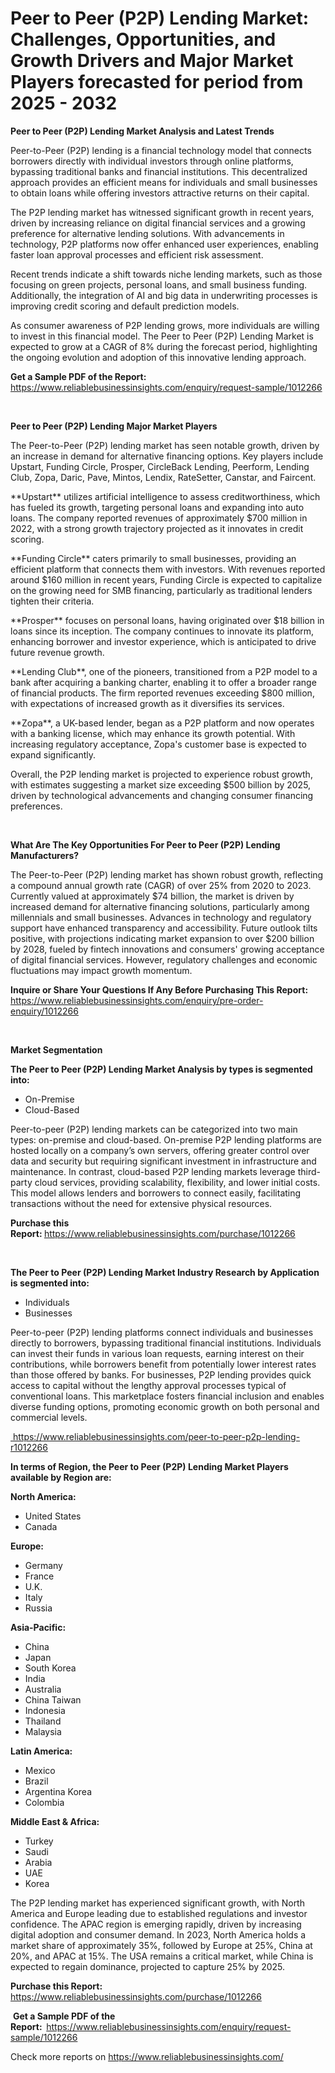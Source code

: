 <p><h1>Peer to Peer (P2P) Lending Market: Challenges, Opportunities, and Growth Drivers and Major Market Players forecasted for period from 2025 - 2032</h1></p><p><strong>Peer to Peer (P2P) Lending Market Analysis and Latest Trends</strong></p>
<p><p>Peer-to-Peer (P2P) lending is a financial technology model that connects borrowers directly with individual investors through online platforms, bypassing traditional banks and financial institutions. This decentralized approach provides an efficient means for individuals and small businesses to obtain loans while offering investors attractive returns on their capital. </p><p>The P2P lending market has witnessed significant growth in recent years, driven by increasing reliance on digital financial services and a growing preference for alternative lending solutions. With advancements in technology, P2P platforms now offer enhanced user experiences, enabling faster loan approval processes and efficient risk assessment. </p><p>Recent trends indicate a shift towards niche lending markets, such as those focusing on green projects, personal loans, and small business funding. Additionally, the integration of AI and big data in underwriting processes is improving credit scoring and default prediction models. </p><p>As consumer awareness of P2P lending grows, more individuals are willing to invest in this financial model. The Peer to Peer (P2P) Lending Market is expected to grow at a CAGR of 8% during the forecast period, highlighting the ongoing evolution and adoption of this innovative lending approach.</p></p>
<p><strong>Get a Sample PDF of the Report:&nbsp;</strong> <a href="https://www.reliablebusinessinsights.com/enquiry/request-sample/1012266?utm_campaign=2313&utm_medium=2&utm_source=Github&utm_content=ia&utm_term=11032025&utm_id=peer-to-peer-p2p-lending">https://www.reliablebusinessinsights.com/enquiry/request-sample/1012266</a></p>
<p>&nbsp;</p>
<p><strong>Peer to Peer (P2P) Lending Major Market Players</strong></p>
<p><p>The Peer-to-Peer (P2P) lending market has seen notable growth, driven by an increase in demand for alternative financing options. Key players include Upstart, Funding Circle, Prosper, CircleBack Lending, Peerform, Lending Club, Zopa, Daric, Pave, Mintos, Lendix, RateSetter, Canstar, and Faircent.</p><p>**Upstart** utilizes artificial intelligence to assess creditworthiness, which has fueled its growth, targeting personal loans and expanding into auto loans. The company reported revenues of approximately $700 million in 2022, with a strong growth trajectory projected as it innovates in credit scoring.</p><p>**Funding Circle** caters primarily to small businesses, providing an efficient platform that connects them with investors. With revenues reported around $160 million in recent years, Funding Circle is expected to capitalize on the growing need for SMB financing, particularly as traditional lenders tighten their criteria.</p><p>**Prosper** focuses on personal loans, having originated over $18 billion in loans since its inception. The company continues to innovate its platform, enhancing borrower and investor experience, which is anticipated to drive future revenue growth.</p><p>**Lending Club**, one of the pioneers, transitioned from a P2P model to a bank after acquiring a banking charter, enabling it to offer a broader range of financial products. The firm reported revenues exceeding $800 million, with expectations of increased growth as it diversifies its services.</p><p>**Zopa**, a UK-based lender, began as a P2P platform and now operates with a banking license, which may enhance its growth potential. With increasing regulatory acceptance, Zopa's customer base is expected to expand significantly.</p><p>Overall, the P2P lending market is projected to experience robust growth, with estimates suggesting a market size exceeding $500 billion by 2025, driven by technological advancements and changing consumer financing preferences.</p></p>
<p>&nbsp;</p>
<p><strong>What Are The Key Opportunities For Peer to Peer (P2P) Lending Manufacturers?</strong></p>
<p><p>The Peer-to-Peer (P2P) lending market has shown robust growth, reflecting a compound annual growth rate (CAGR) of over 25% from 2020 to 2023. Currently valued at approximately $74 billion, the market is driven by increased demand for alternative financing solutions, particularly among millennials and small businesses. Advances in technology and regulatory support have enhanced transparency and accessibility. Future outlook tilts positive, with projections indicating market expansion to over $200 billion by 2028, fueled by fintech innovations and consumers' growing acceptance of digital financial services. However, regulatory challenges and economic fluctuations may impact growth momentum.</p></p>
<p><strong>Inquire or Share Your Questions If Any Before Purchasing This Report:</strong> <a href="https://www.reliablebusinessinsights.com/enquiry/pre-order-enquiry/1012266?utm_campaign=2313&utm_medium=2&utm_source=Github&utm_content=ia&utm_term=11032025&utm_id=peer-to-peer-p2p-lending">https://www.reliablebusinessinsights.com/enquiry/pre-order-enquiry/1012266</a></p>
<p>&nbsp;</p>
<p><strong>Market Segmentation</strong></p>
<p><strong>The Peer to Peer (P2P) Lending Market Analysis by types is segmented into:</strong></p>
<p><ul><li>On-Premise</li><li>Cloud-Based</li></ul></p>
<p><p>Peer-to-peer (P2P) lending markets can be categorized into two main types: on-premise and cloud-based. On-premise P2P lending platforms are hosted locally on a company’s own servers, offering greater control over data and security but requiring significant investment in infrastructure and maintenance. In contrast, cloud-based P2P lending markets leverage third-party cloud services, providing scalability, flexibility, and lower initial costs. This model allows lenders and borrowers to connect easily, facilitating transactions without the need for extensive physical resources.</p></p>
<p><strong>Purchase this Report:&nbsp;</strong><a href="https://www.reliablebusinessinsights.com/purchase/1012266?utm_campaign=2313&utm_medium=2&utm_source=Github&utm_content=ia&utm_term=11032025&utm_id=peer-to-peer-p2p-lending">https://www.reliablebusinessinsights.com/purchase/1012266</a></p>
<p>&nbsp;</p>
<p><strong>The Peer to Peer (P2P) Lending Market Industry Research by Application is segmented into:</strong></p>
<p><ul><li>Individuals</li><li>Businesses</li></ul></p>
<p><p>Peer-to-peer (P2P) lending platforms connect individuals and businesses directly to borrowers, bypassing traditional financial institutions. Individuals can invest their funds in various loan requests, earning interest on their contributions, while borrowers benefit from potentially lower interest rates than those offered by banks. For businesses, P2P lending provides quick access to capital without the lengthy approval processes typical of conventional loans. This marketplace fosters financial inclusion and enables diverse funding options, promoting economic growth on both personal and commercial levels.</p></p>
<p><a href="https://www.reliablebusinessinsights.com/peer-to-peer-p2p-lending-r1012266?utm_campaign=2313&utm_medium=2&utm_source=Github&utm_content=ia&utm_term=11032025&utm_id=peer-to-peer-p2p-lending">&nbsp;https://www.reliablebusinessinsights.com/peer-to-peer-p2p-lending-r1012266</a></p>
<p><strong>In terms of Region, the Peer to Peer (P2P) Lending Market Players available by Region are:</strong></p>
<p>
    <p> <strong> North America: </strong>
        <ul>
            <li>United States</li>
            <li>Canada</li>
        </ul>
        </p> 
    <p> <strong> Europe: </strong>
        <ul>
            <li>Germany</li>
            <li>France</li>
            <li>U.K.</li>
            <li>Italy</li>
            <li>Russia</li>
        </ul>
        </p> 
    <p> <strong> Asia-Pacific: </strong>
        <ul>
            <li>China</li>
            <li>Japan</li>
            <li>South Korea</li>
            <li>India</li>
            <li>Australia</li>
            <li>China Taiwan</li>
            <li>Indonesia</li>
            <li>Thailand</li>
            <li>Malaysia</li>
        </ul>
        </p> 
    <p> <strong> Latin America: </strong>
        <ul>
            <li>Mexico</li>
            <li>Brazil</li>
            <li>Argentina Korea</li>
            <li>Colombia</li>
        </ul>
        </p> 
    <p> <strong> Middle East & Africa: </strong>
        <ul>
            <li>Turkey</li>
            <li>Saudi</li>
            <li>Arabia</li>
            <li>UAE</li>
            <li>Korea</li>
        </ul>
    </p>
    </p>
<p><p>The P2P lending market has experienced significant growth, with North America and Europe leading due to established regulations and investor confidence. The APAC region is emerging rapidly, driven by increasing digital adoption and consumer demand. In 2023, North America holds a market share of approximately 35%, followed by Europe at 25%, China at 20%, and APAC at 15%. The USA remains a critical market, while China is expected to regain dominance, projected to capture 25% by 2025.</p></p>
<p><strong>Purchase this Report: </strong><a href="https://www.reliablebusinessinsights.com/purchase/1012266?utm_campaign=2313&utm_medium=2&utm_source=Github&utm_content=ia&utm_term=11032025&utm_id=peer-to-peer-p2p-lending">https://www.reliablebusinessinsights.com/purchase/1012266</a></p>
<p>&nbsp;<strong>Get a Sample PDF of the Report:&nbsp;&nbsp;</strong><a href="https://www.reliablebusinessinsights.com/enquiry/request-sample/1012266?utm_campaign=2313&utm_medium=2&utm_source=Github&utm_content=ia&utm_term=11032025&utm_id=peer-to-peer-p2p-lending">https://www.reliablebusinessinsights.com/enquiry/request-sample/1012266</a></p>
<p><strong></strong></p>
<p>Check more reports on <a href="https://www.reliablebusinessinsights.com/?utm_campaign=2313&utm_medium=2&utm_source=Github&utm_content=ia&utm_term=11032025&utm_id=peer-to-peer-p2p-lending">https://www.reliablebusinessinsights.com/</a></p>